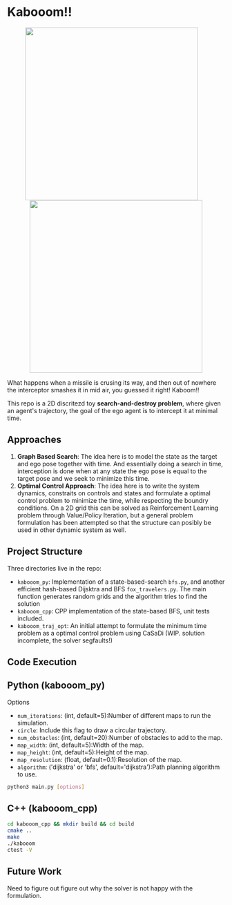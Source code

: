 # Kabooom!!

<p align="center">
  <img src="https://github.com/eulerecho/kabooom/assets/56460011/bc306532-69b5-454e-b575-557a996fd637" width="400" style="margin-right:20px;" />
  <img src="https://github.com/eulerecho/kabooom/assets/56460011/17ae8309-1bcb-4a40-9537-0c1020d850e3" width="400" /> 
</p>



What happens when a missile is crusing its way, and then out of nowhere the interceptor smashes it in mid air, you guessed it right! Kaboom!! 

This repo is a 2D discritezd toy **search-and-destroy problem**, where given an agent's trajectory, the goal of the ego agent is to intercept it at minimal time. 


## Approaches

1. **Graph Based Search**: The idea here is to model the state as the target and ego pose together with time. And essentially doing a search in time, interception is done when at any state the ego pose is equal to the target pose and we seek to minimize this time.
2. **Optimal Control Approach**: The idea here is to write the system dynamics, constraits on controls and states and formulate a optimal control problem to minimize the time, while respecting the boundry conditions. On a 2D grid this can be solved as Reinforcement Learning problem through Value/Policy Iteration, but a general problem formulation has been attempted so that the structure can posibly be used in other dynamic system as well. 

## Project Structure

Three directories live in the repo:

- `kabooom_py`: Implementation of a state-based-search `bfs.py`, and another efficient hash-based Dijsktra and BFS `fox_travelers.py`. The main function generates random grids and the algorithm tries to find the solution
- `kabooom_cpp`: CPP implementation of the state-based BFS, unit tests included.
- `kabooom_traj_opt`: An initial attempt to formulate the minimum time problem as a optimal control problem using CaSaDi (WIP. solution incomplete, the solver segfaults!)


## Code Execution

## Python (kabooom_py)

Options

- `num_iterations`: (int, default=5):Number of different maps to run the simulation.
- `circle`: Include this flag to draw a circular trajectory.
- `num_obstacles`: (int, default=20):Number of obstacles to add to the map.
- `map_width`: (int, default=5):Width of the map.
- `map_height`: (int, default=5):Height of the map.
- `map_resolution`: (float, default=0.1):Resolution of the map.
- `algorithm`: ('dijkstra' or 'bfs', default='dijkstra'):Path planning algorithm to use.

```bash
python3 main.py [options]
```

## C++ (kabooom_cpp)
```bash
cd kabooom_cpp && mkdir build && cd build
cmake ..
make
./kabooom
ctest -V
```

## Future Work

Need to figure out figure out why the solver is not happy with the formulation.

